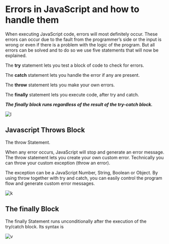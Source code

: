# Errors in JavaScript and how  to handle them 

When executing JavaScript code, errors will most definitely occur. These errors can occur due to the fault from the programmer’s side or the input is wrong or even if there is a problem with the logic of the program. But all errors can be solved and to do so we use five statements that will now be explained.

The **try** statement lets you test a block of code to check for errors.

The **catch** statement lets you handle the error if any are present.

The **throw** statement lets you make your own errors.

The **finally** statement lets you execute code, after try and catch.

***The finally block runs regardless of the result of the try-catch block.***

![l](https://miro.medium.com/max/1400/1*D4yUhw6AIUX-p4JCiqlLtw.png)

## Javascript Throws Block

The throw Statement.

When any error occurs, JavaScript will stop and generate an error message. The throw statement lets you create your own custom error. Technically you can throw your custom exception (throw an error). 

The exception can be a JavaScript Number, String, Boolean or Object. By using throw together with try and catch, you can easily control the program flow and generate custom error messages.

![k](https://i.stack.imgur.com/o1Zyw.png)


## The finally Block

The finally Statement runs unconditionally after the execution of the try/catch block. Its syntax is

![v](https://i.ytimg.com/vi/65RPD71v6gI/maxresdefault.jpg)

